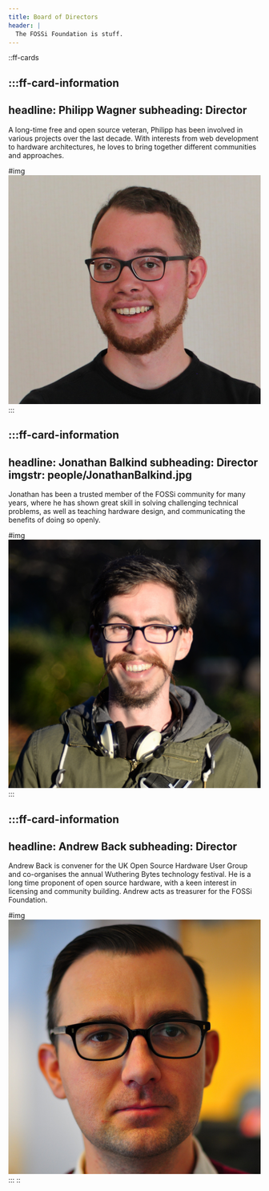 ```yaml
---
title: Board of Directors
header: |
  The FOSSi Foundation is stuff.
---
```


::ff-cards

  :::ff-card-information
  ---
  headline: Philipp Wagner
  subheading: Director
  ---

  A long-time free and open source veteran, Philipp has been involved in various projects over the last decade. With interests from web development to hardware architectures, he loves to bring together different communities and approaches.

  #img
  <img src="people/PhilippWagner.jpg"/>
  :::

  :::ff-card-information
  ---
  headline: Jonathan Balkind
  subheading: Director
  imgstr: people/JonathanBalkind.jpg
  ---

  Jonathan has been a trusted member of the FOSSi community for many years, where he has shown great skill in solving challenging technical problems, as well as teaching hardware design, and communicating the benefits of doing so openly.

  #img
  <img src="people/JonathanBalkind.jpg"/>
  :::

  :::ff-card-information
  ---
  headline: Andrew Back
  subheading: Director
  ---

  Andrew Back is convener for the UK Open Source Hardware User Group and co-organises the annual Wuthering Bytes technology festival. He is a long time proponent of open source hardware, with a keen interest in licensing and community building. Andrew acts as treasurer for the FOSSi Foundation.

  #img
  <img src="people/AndrewBack.jpg"/>
  :::
::
